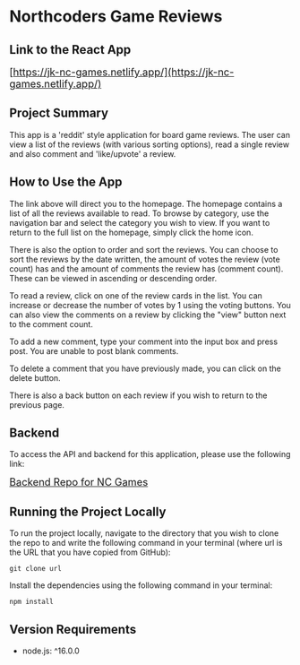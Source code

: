 # Northcoders Game Reviews

## Link to the React App

<font size="4">[https://jk-nc-games.netlify.app/](https://jk-nc-games.netlify.app/)</font>

## Project Summary

This app is a 'reddit' style application for board game reviews. The user can view a list of the reviews (with various sorting options), read a single review and also comment and 'like/upvote' a review.

## How to Use the App

The link above will direct you to the homepage. The homepage contains a list of all the reviews available to read. To browse by category, use the navigation bar and select the category you wish to view. If you want to return to the full list on the homepage, simply click the home icon.

There is also the option to order and sort the reviews. You can choose to sort the reviews by the date written, the amount of votes the review (vote count) has and the amount of comments the review has (comment count). These can be viewed in ascending or descending order.

To read a review, click on one of the review cards in the list. You can increase or decrease the number of votes by 1 using the voting buttons. You can also view the comments on a review by clicking the "view" button next to the comment count.

To add a new comment, type your comment into the input box and press post. You are unable to post blank comments.

To delete a comment that you have previously made, you can click on the delete button.

There is also a back button on each review if you wish to return to the previous page.

## Backend

To access the API and backend for this application, please use the following link:

<font size="4">[Backend Repo for NC Games](https://github.com/JessalynKemp/nc-games)</font>

## Running the Project Locally

To run the project locally, navigate to the directory that you wish to clone the repo to and write the following command in your terminal (where url is the URL that you have copied from GitHub):

```
git clone url
```

Install the dependencies using the following command in your terminal:

```
npm install
```

## Version Requirements

- node.js: ^16.0.0
